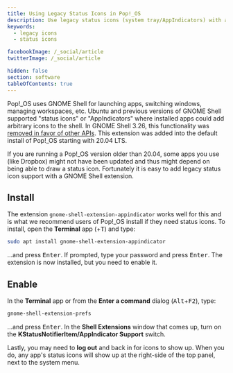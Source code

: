 ```yaml
---
title: Using Legacy Status Icons in Pop!_OS
description: Use legacy status icons (system tray/AppIndicators) with a GNOME extension
keywords:
  - legacy icons
  - status icons

facebookImage: /_social/article
twitterImage: /_social/article

hidden: false
section: software
tableOfContents: true
---
```


Pop!\_OS uses GNOME Shell for launching apps, switching windows, managing workspaces, etc. Ubuntu and previous versions of GNOME Shell supported "status icons" or "AppIndicators" where installed apps could add arbitrary icons to the shell. In GNOME Shell 3.26, this functionality was [removed in favor of other APIs](https://blogs.gnome.org/aday/2017/08/31/status-icons-and-gnome/). This extension was added into the default install of Pop!_OS starting with 20.04 LTS.

If you are running a Pop!_OS version older than 20.04, some apps you use (like Dropbox) might not have been updated and thus might depend on being able to draw a status icon. Fortunately it is easy to add legacy status icon support with a GNOME Shell extension.

## Install

The extension `gnome-shell-extension-appindicator` works well for this and is what we recommend users of Pop!\_OS install if they need status icons. To install, open the **Terminal** app (<kbd><font-awesome-icon :icon="['fab', 'pop-os']"></font-awesome-icon></kbd>+<kbd>T</kbd>) and type:

```bash
sudo apt install gnome-shell-extension-appindicator
```

…and press <kbd>Enter</kbd>. If prompted, type your password and press <kbd>Enter</kbd>. The extension is now installed, but you need to enable it.

## Enable

In the **Terminal** app or from the **Enter a command** dialog (<kbd>Alt</kbd>+<kbd>F2</kbd>), type:

```bash
gnome-shell-extension-prefs
```

…and press <kbd>Enter</kbd>. In the **Shell Extensions** window that comes up, turn on the **KStatusNotifierItem/AppIndicator Support** switch.

Lastly, you may need to **log out** and back in for icons to show up. When you do, any app's status icons will show up at the right-side of the top panel, next to the system menu.
